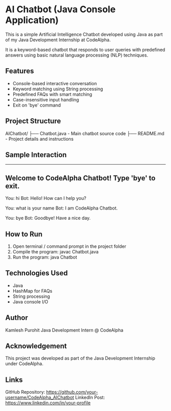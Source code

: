 # AI Chatbot (Java Console Application)

This is a simple Artificial Intelligence Chatbot developed using Java as part of my Java Development Internship at CodeAlpha.

It is a keyword-based chatbot that responds to user queries with predefined answers using basic natural language processing (NLP) techniques.

## Features
- Console-based interactive conversation
- Keyword matching using String processing
- Predefined FAQs with smart matching
- Case-insensitive input handling
- Exit on 'bye' command

## Project Structure
AIChatbot/
├── Chatbot.java       - Main chatbot source code
├── README.md          - Project details and instructions

## Sample Interaction
---------------------------------
 Welcome to CodeAlpha Chatbot!
 Type 'bye' to exit.
---------------------------------
You: hi
Bot: Hello! How can I help you?

You: what is your name
Bot: I am CodeAlpha Chatbot.

You: bye
Bot: Goodbye! Have a nice day.

## How to Run
1. Open terminal / command prompt in the project folder
2. Compile the program:
   javac Chatbot.java
3. Run the program:
   java Chatbot

## Technologies Used
- Java
- HashMap for FAQs
- String processing
- Java console I/O

## Author
Kamlesh Purohit
Java Development Intern @ CodeAlpha

## Acknowledgement
This project was developed as part of the Java Development Internship under CodeAlpha.

## Links
GitHub Repository: https://github.com/your-username/CodeAlpha_AIChatbot
LinkedIn Post: https://www.linkedin.com/in/your-profile
